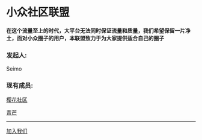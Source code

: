 # 小众社区联盟

#### 在这个流量至上的时代，大平台无法同时保证流量和质量，我们希望保留一片净土，面对小众圈子的用户，本联盟致力于为大家提供适合自己的圈子

### 发起人:

Seimo

### 现有成员:

<a href="https://sakura-bbs.cn">樱花社区</a>


<a href="http://www.cyanmango.xyz">青芒</a>

---


<a href="Mailto:seimo@sakura-bbs.cn">加入我们</a>
